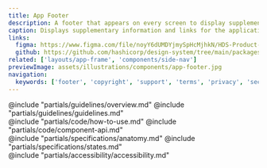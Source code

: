 ```yaml
---
title: App Footer
description: A footer that appears on every screen to display supplementary information and links.
caption: Displays supplementary information and links for the application.
links:
  figma: https://www.figma.com/file/noyY6dUMDYjmySpHcMjhkN/HDS-Product---Components?type=design&node-id=46946-2369&mode=design
  github: https://github.com/hashicorp/design-system/tree/main/packages/components/src/components/hds/app-footer
related: ['layouts/app-frame', 'components/side-nav']
previewImage: assets/illustrations/components/app-footer.jpg
navigation:
  keywords: ['footer', 'copyright', 'support', 'terms', 'privacy', 'security', 'accessibility', 'system status']
---
```


<section data-tab="Guidelines">
  @include "partials/guidelines/overview.md"
  @include "partials/guidelines/guidelines.md"
</section>

<section data-tab="Code">
  @include "partials/code/how-to-use.md"
  @include "partials/code/component-api.md"
</section>

<section data-tab="Specifications">
  @include "partials/specifications/anatomy.md"
  @include "partials/specifications/states.md"
</section>

<section data-tab="Accessibility">
  @include "partials/accessibility/accessibility.md"
</section>